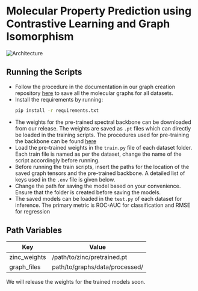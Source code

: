 # Molecular Property Prediction using Contrastive Learning and Graph Isomorphism

![Architecture](Utils/architecture.png)

## Running the Scripts
- Follow the procedure in the documentation in our graph creation repository <a href="https://github.com/Deceptrax123/Molecular-Graph-Featuriser">here</a> to save all the molecular graphs for all datasets.
- Install the requirements by running: 
  ```sh
  pip install -r requirements.txt
  ```
- The weights for the pre-trained spectral backbone can be downloaded from our release. The weights are saved as ```.pt``` files which can directly be loaded in the training scripts. The procedures used for pre-training the backbone can be found <a href="https://github.com/Deceptrax123/Molecular-Graph-Representation-Learning-through-Adversarial-Training">here</a>
- Load the pre-trained weights in the ```train.py``` file of each dataset folder. Each train file is named as per the dataset, change the name of the script accordingly before running.
- Before running the train scripts, insert the paths for the location of the saved graph tensors and the pre-trained backbone. A detailed list of keys used in the ```.env``` file is given below. 
- Change the path for saving the model based on your convenience. Ensure that the folder is created before saving the models.
- The saved models can be loaded in the ```test.py``` of each dataset for inference. The primary metric is ROC-AUC for classification and RMSE for regression

## Path Variables
|Key|Value|
|---|------|
|zinc_weights|/path/to/zinc/pretrained.pt|
|graph_files|path/to/graphs/data/processed/|

We will release the weights for the trained models soon. 
